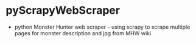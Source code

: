 # pyScrapyWebScraper
* python Monster Hunter web scraper - using scrapy to scrape multiple pages for monster description and jpg from MHW wiki
